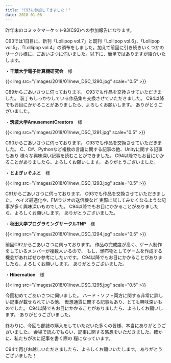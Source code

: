 ```yaml
---
title: "C93に参加してきました！"
date: 2018-01-06
---
```


昨年末のコミックマーケット93(C93)への参加報告になります。

C93では1日目に、新刊「Lollipop vol.7」と既刊「Lollipop vol.6」、「Lollipop vol.5」、「Lollipop vol.4」の頒布をしました。加えて前回に引き続きいくつかのサークル様に、ごあいさつに伺いました。以下に、簡単ではありますが紹介いたします。

・**千葉大学電子計算機研究会**　様

{{< img src="/images/2018/01/new_DSC_1290.jpg" scale="0.5" >}}

C89からごあいさつに伺っております。
C93でも作品を交換させていただきました。
装丁もしっかりしている作品集を交換させていただきました。
C94以降でもお目にかかることがありましたら、よろしくお願いします。
ありがとうございました。

・**筑波大学AmusementCreators**　様

{{< img src="/images/2018/01/new_DSC_1291.jpg" scale="0.5" >}}

C90からごあいさつに伺っております。
C93でも作品を交換させていただきました。
C、C#、Pythonなど複数の言語に関する記事の他、Unityに関する記事もあり
様々な興味深い記事を読むことができました。
C94以降でもお目にかかることがありましたら、よろしくお願いします。
ありがとうございました。

・**とよぎぃそふと**　様

{{< img src="/images/2018/01/new_DSC_1293.jpg" scale="0.5" >}}

C91からごあいさつに伺っております。
C93でも作品を交換させていただきました。
ベイズ最適化や、FMラジオの送信機など
実際に試してみたくなるような記事が多く興味深いものでした。
C94以降でもお目にかかることがありましたら、よろしくお願いします。
ありがとうございました。

・**秋田大学プログラミングサークルTNP**　様

{{< img src="/images/2018/01/new_DSC_1294.jpg" scale="0.5" >}}

前回C92からごあいさつに伺っております。
作品の完成度が高く、ゲーム制作をしているメンバーが複数人いるので、
もし、頒布物としてゲームを作成する機会があればぜひ参考にしたいです。
C94以降でもお目にかかることがありましたら、よろしくお願いします。
ありがとうございました。

・**Hibernation**　様

{{< img src="/images/2018/01/new_DSC_1295.jpg" scale="0.5" >}}

今回初めてごあいさつに伺いました。
ハード・ソフト両方に関する非常に詳しい記事が載せられている他、
仮想通貨に関する記事もあり、とても興味深いものでした。
C94以降でもお目にかかることがありましたら、よろしくお願いします。
ありがとうございました。

終わりに、今回も部誌の購入をしていただいた多くの皆様、本当にありがとうございました。
会場で読んでもらい、記事に関する感想をいただきました。確かに、私たちが次に記事を書く際の
糧になっています。

C94で再びお越しいただきましたら、よろしくお願いいたします。
ありがとうございました！

